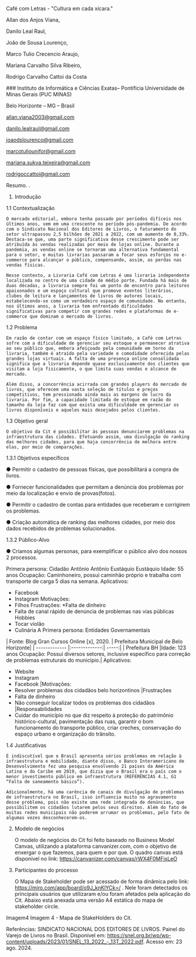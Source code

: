Café com Letras - "Cultura em cada xícara."

Allan dos Anjos Viana,

Danilo Leal Raul,

João de Sousa Lourenço,

Marco Tulio Crecencio Araujo,

Mariana Carvalho Silva Ribeiro,

Rodrigo Carvalho Cattoi da Costa

​### Instituto de Informática e Ciências Exatas– Pontifícia Universidade de Minas Gerais (PUC MINAS)

Belo Horizonte – MG – Brasil

allan.viana2003@gmail.com

danilo.lealraul@gmail.com

joaodslourenco@gmail.com

marcotuliounifor@gmail.com

mariana.sukva.teixeira@gmail.com

rodrigoccattoi@gmail.com

Resumo. .

1. Introdução

1.1 Contextualização

    O mercado editorial, embora tenha passado por períodos difíceis nos últimos anos, vem em uma crescente no período pós-pandemia. De acordo com o Sindicato Nacional dos Editores de Livros, o faturamento do setor ultrapassou 2,5 bilhões de 2021 a 2022, com um aumento de 8,33%. Destaca-se que, uma parte significativa desse crescimento pode ser atribuída às vendas realizadas por meio de lojas online. Durante a pandemia, as vendas online se tornaram uma alternativa fundamental para o setor, e muitas livrarias passaram a focar seus esforços no e-commerce para alcançar o público, compensando, assim, as perdas nas vendas físicas.

    Nesse contexto, a Livraria Café com Letras é uma livraria independente localizada no centro de uma cidade de médio porte. Fundada há mais de duas décadas, a livraria sempre foi um ponto de encontro para leitores apaixonados e um espaço cultural que promove eventos literários, clubes de leitura e lançamentos de livros de autores locais, estabelecendo-se como um verdadeiro espaço de comunidade. No entanto, nos últimos anos, a livraria tem enfrentado dificuldades significativas para competir com grandes redes e plataformas de e-commerce que dominam o mercado de livros.

1.2 Problema

    Em razão de contar com um espaço físico limitado, a Café com Letras sofre com a dificuldade de gerenciar seu estoque e permanecer atrativa ao seu público que, embora afeiçoado pela comunidade em torno da livraria, também é atraído pela variedade e comodidade oferecida pelas grandes lojas virtuais. A falta de uma presença online consolidada significa que a livraria depende quase exclusivamente dos clientes que visitam a loja fisicamente, o que limita suas vendas e alcance de mercado.

    Além disso, a concorrência acirrada com grandes players do mercado de livros, que oferecem uma vasta seleção de títulos e preços competitivos, tem pressionado ainda mais as margens de lucro da livraria. Por fim, a capacidade limitada de estoque em razão do tamanho da loja faz com que exista uma dificuldade em gerenciar os livros disponíveis e aqueles mais desejados pelos clientes.


1.3 Objetivo geral

    O objetivo da Cit é possibilitar às pessoas denunciarem problemas na infraestrutura das cidades. Efetuando assim, uma divulgação do ranking das melhores cidades, para que haja concorrência de melhora entre elas, por meio de comparações.

1.3.1 Objetivos específicos

● Permitir o cadastro de pessoas físicas, que possibilitará a compra de livros.

● Fornecer funcionalidades que permitam a denúncia dos problemas por meio da localização e envio de provas(fotos).

● Permitir o cadastro de contas para entidades que receberam e corrigirem os problemas.

● Criação automática de ranking das melhores cidades, por meio dos dados recebidos de problemas solucionados.

1.3.2 Público-Alvo

● Criamos algumas personas, para exemplificar o público alvo dos nossos 2 processos.

Primera persona: Cidadão
Antônio	Antônio Eustáquio
Eustáquio	Idade: 55 anos
Ocupação: Caminhoneiro, possui caminhão próprio e trabalha com transporte de carga 5 dias na semana.	Aplicativos:
* Facebook
* Instagram
Motivações:
* Filhos	Frustrações:
*Falta de dinheiro
* Falta de canal rápido de denúncia de problemas nas vias públicas	Hobbies
* Tocar violão
* Culinária
A Primera persona: Entidades Governamentais

| Fonte: Blog Gran Cursos Online [x], 2020. | Prefeitura Municipal de Belo Horizonte| | ------------- |:-------------:| -----:| | Prefeitura BH |Idade: 123 anos
Ocupação: Possui diversos setores, inclusive específico para correção de problemas estruturais do município.| Aplicativos:
* Website
* Instagram
* Facebook |Motivações:
* Resolver problemas dos cidadãos belo horizontinos |Frustrações
* Falta de dinheiro
* Não conseguir localizar todos os problemas dos cidadãos |Responsabilidades
* Cuidar do município no que diz respeito à proteção do patrimônio histórico-cultural, pavimentação das ruas, garantir o bom funcionamento do transporte público, criar creches, conservação do espaço urbano e organização do trânsito.

1.4 Justificativas

    É indiscutível que o Brasil apresenta sérios problemas em relação à infraestrutura e mobilidade, diante disso, o Banco Interamericano de Desenvolvimento fez uma pesquisa envolvendo 21 países da América Latina e do Caribe em 2019, que dizia que o Brasil era o país com o menor investimento público em infraestrutura (REFERÊNCIAS 4.1, G1 “Falta de saneamento básico”).

    Adicionalmente, há uma carência de canais de divulgação de problemas de infraestrutura no Brasil, isso influencia muito no agravamento desse problema, pois não existe uma rede integrada de denúncias, que possibilitem os cidadãos lutarem pelos seus direitos. Além do fato de muitas redes municipais não poderem arrumar os problemas, pelo fato de algumas vezes desconhecerem-os.

2. Modelo de negócios

    O modelo de negócios do Cit foi feito baseado no Business Model Canvas, utilizando a plataforma canvanizer.com, com o objetivo de enxergar o que fazemos, para quem e por que. O quadro canvas está disponível no link: https://canvanizer.com/canvas/rWX4F0MFisLeO

3. Participantes do processo

    O Mapa de Stakeholder pode ser acessado de forma dinâmica pelo link: https://miro.com/app/board/o9J_knKlYCk=/ . Nele foram detectados os principais usuários que utilizaram e/ou foram afetados pela aplicação do Cit. Abaixo está anexada uma versão A4 estática do mapa de stakeholder circle.

Imagem4
Imagem 4 - Mapa de StakeHolders do Cit.


Referências:
SINDICATO NACIONAL DOS EDITORES DE LIVROS. Painel do Varejo de Livros no Brasil. Disponível em: https://snel.org.br/wp/wp-content/uploads/2023/01/SNEL_13_2022_-_13T_2022.pdf. Acesso em: 23 ago. 2024.
